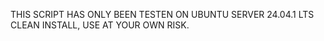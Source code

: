 THIS SCRIPT HAS ONLY BEEN TESTEN ON UBUNTU SERVER 24.04.1 LTS CLEAN INSTALL, USE AT YOUR OWN RISK.

